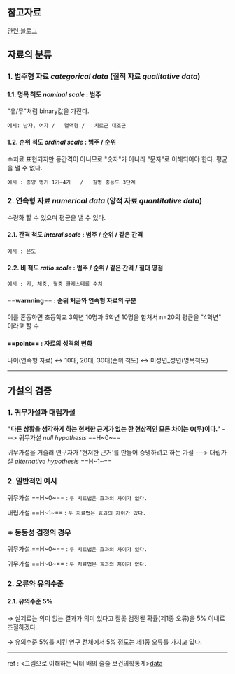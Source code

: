 ## 참고자료
[관련 블로그](http://dermabae.tistory.com/152)

## 자료의 분류

### 1. 범주형 자료 *categorical data* (질적 자료 *qualitative data*)

#### 1.1. 명목 척도 *nominal scale* : 범주

"유/무"처럼 binary값을 가진다.

`예시: 남자, 여자	/	혈액형	/	치료군 대조군`

#### 1.2. 순위 척도 *ordinal scale* : 범주 / 순위

수치료 표현되지만 등간격이 아니므로 "숫자"가 아니라 "문자"로 이해되어야 한다. 평균을 낼 수 없다. 

`예시 : 종양 병기 1기~4기 	/	질병 중등도 3단계`

### 2. 연속형 자료 *numerical data* (양적 자료 *quantitative data*)

수량화 할 수 있으며 평균을 낼 수 있다.

#### 2.1. 간격 척도 *interal scale* : 범주 / 순위 / 같은 간격

`예시 : 온도`

#### 2.2. 비 척도 *ratio scale* : 범주 / 순위 / 같은 간격 / 절대 영점

`예시 : 키, 체중, 혈중 콜레스테롤 수치`

#### ==warnning== : 순위 처곧와 연속형 자료의 구분

이를 혼동하면 초등학교 3학년 10명과 5학년 10명을 합쳐서 n=20의 평균을 "4학년" 이라고 할 수 

#### ==point== : 자료의 성격의 변화

나이(연속형 자료) ↔ 10대, 20대, 30대(순위 척도) ↔ 미성년_성년(명목척도)


---

## 가설의 검증

### 1. 귀무가설과 대립가설

**"다른 상황을 생각하게 하는 현저한 근거가 없는 한 현상적인 모든 차이는 0(무)이다."** ---> 귀무가설 *null hypothesis* ==H~0~==

귀무가설을 거슬러 연구자가 '현저한 근거'를 만들어 증명하려고 하는 가설 ---> 대립가설 *alternative hypothesis* ==H~1~==

### 2. 일반적인 예시

귀무가설 ==H~0~== : `두 치료법은 효과의 차이가 없다.`

대립가설 ==H~1~== : `두 치료법은 효과의 차이가 있다.`

### ※ 동등성 검정의 경우

귀무가설 ==H~0~== : `두 치료법은 효과의 차이가 있다.`

귀무가설 ==H~0~== : `두 치료법은 효과의 차이가 없다.`

### 2. 오류와 유의수준

#### 2.1. 유의수준 5%

→ 실제로는 의미 없는 결과가 의미 있다고 잘못 검정될 확률(제1종 오류)을 5% 이내로 조절하겠다. 

→  유의수준 5%를 지킨 연구 전체에서 5% 정도는 제1종 오류를 가지고 있다. 
















---
ref : <그림으로 이해하는 닥터 배의 술술 보건의학통계>[data](http://hannarae.net/)

